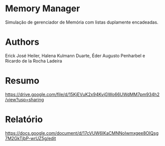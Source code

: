 # Memory Manager
Simulação de gerenciador de Memória com listas duplamente encadeadas.

# Authors
Erick José Heiler, Halena Kulmann Duarte, Éder Augusto Penharbel e Ricardo de la Rocha Ladeira

# Resumo
https://drive.google.com/file/d/15KjEVuK2x94KvjGWo66UWdMM7pm934h2/view?usp=sharing

# Relatório
https://docs.google.com/document/d/17cVUW6IKaCMNNoIwmxgee8OIQsg7M2GkTjbP-wrUZ5g/edit
